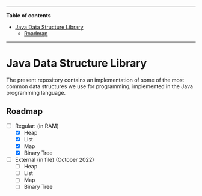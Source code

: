 ***

**Table of contents**

- [Java Data Structure Library](#java-data-structure-library)
  - [Roadmap](#roadmap)

***

# Java Data Structure Library

The present repository contains an implementation of some of the most common
data structures we use for programming, implemented in the Java programming
language.

## Roadmap

- [ ] Regular: (in RAM)
    - [x] Heap
    - [x] List
    - [x] Map
    - [x] Binary Tree
- [ ] External (in file) (October 2022)
    - [ ] Heap
    - [ ] List
    - [ ] Map
    - [ ] Binary Tree